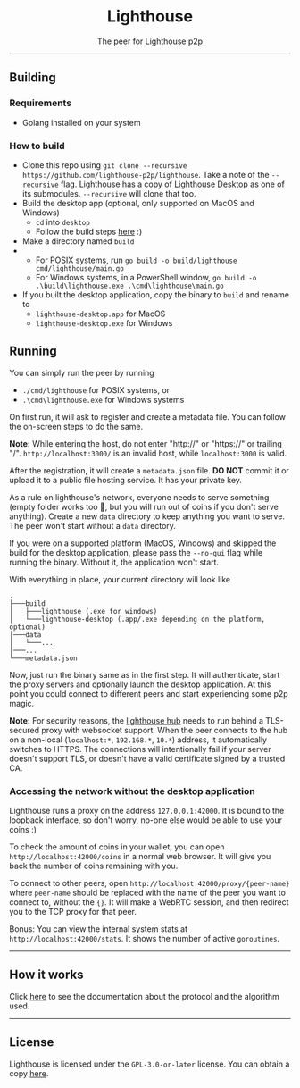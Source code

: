 <h1 align="center">Lighthouse</h1>
<p align="center">The peer for Lighthouse p2p</p>

---

## Building

### Requirements

- Golang installed on your system

### How to build

- Clone this repo using `git clone --recursive https://github.com/lighthouse-p2p/lighthouse`. Take a note of the `--recursive` flag. Lighthouse has a copy of [Lighthouse Desktop](https://github.com/lighthouse-p2p/desktop) as one of its submodules. `--recursive` will clone that too.
- Build the desktop app (optional, only supported on MacOS and Windows)
  - `cd` into `desktop`
  - Follow the build steps [here](https://github.com/lighthouse-p2p/desktop) :)
- Make a directory named `build`
- - For POSIX systems, run `go build -o build/lighthouse cmd/lighthouse/main.go`
  - For Windows systems, in a PowerShell window, `go build -o .\build\lighthouse.exe .\cmd\lighthouse\main.go`
- If you built the desktop application, copy the binary to `build` and rename to
  - `lighthouse-desktop.app` for MacOS
  - `lighthouse-desktop.exe` for Windows

## Running

You can simply run the peer by running

- `./cmd/lighthouse` for POSIX systems, or
- `.\cmd\lighthouse.exe` for Windows systems

On first run, it will ask to register and create a metadata file. You can follow the on-screen steps to do the same.

**Note:** While entering the host, do not enter "http://" or "https://" or trailing "/". `http://localhost:3000/` is an invalid host, while `localhost:3000` is valid.

After the registration, it will create a `metadata.json` file. **DO NOT** commit it or upload it to a public file hosting service. It has your private key.

As a rule on lighthouse's network, everyone needs to serve something (empty folder works too 🙂, but you will run out of coins if you don't serve anything). Create a new `data` directory to keep anything you want to serve. The peer won't start without a `data` directory.

If you were on a supported platform (MacOS, Windows) and skipped the build for the desktop application, please pass the `--no-gui` flag while running the binary. Without it, the application won't start.

With everything in place, your current directory will look like

```
.
├───build
│   ├───lighthouse (.exe for windows)
│   └───lighthouse-desktop (.app/.exe depending on the platform, optional)
│───data
│   └───...
│───...
└───metadata.json
```

Now, just run the binary same as in the first step. It will authenticate, start the proxy servers and optionally launch the desktop application. At this point you could connect to different peers and start experiencing some p2p magic.

**Note:** For security reasons, the [lighthouse hub](https://github.com/lighthouse-p2p/hub) needs to run behind a TLS-secured proxy with websocket support. When the peer connects to the hub on a non-local (`localhost:*`, `192.168.*`, `10.*`) address, it automatically switches to HTTPS. The connections will intentionally fail if your server doesn't support TLS, or doesn't have a valid certificate signed by a trusted CA.

### Accessing the network without the desktop application

Lighthouse runs a proxy on the address `127.0.0.1:42000`. It is bound to the loopback interface, so don't worry, no-one else would be able to use your coins :)

To check the amount of coins in your wallet, you can open `http://localhost:42000/coins` in a normal web browser. It will give you back the number of coins remaining with you.

To connect to other peers, open `http://localhost:42000/proxy/{peer-name}` where `peer-name` should be replaced with the name of the peer you want to connect to, without the `{}`. It will make a WebRTC session, and then redirect you to the TCP proxy for that peer.

Bonus: You can view the internal system stats at `http://localhost:42000/stats`. It shows the number of active `goroutines`.

---

## How it works

Click [here](https://github.com/lighthouse-p2p/docs) to see the documentation about the protocol and the algorithm used.

---

## License

Lighthouse is licensed under the `GPL-3.0-or-later` license. You can obtain a copy [here](https://www.gnu.org/licenses/gpl-3.0.html).
